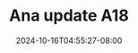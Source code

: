 --- 
title: "Ana update A18"
description: "download  video bokep Ana update A18 tiktok   baru"
date: 2024-10-16T04:55:27-08:00
file_code: "6esmwzkr71rg"
draft: false
cover: "punbysqufral15b5.jpg"
tags: ["Ana", "update", "bokep-indo", "bokep-viral", "bokep-ig"]
length: 145
fld_id: "1482777"
foldername: "Ana update"
categories: ["Ana update"]
views: 0
---